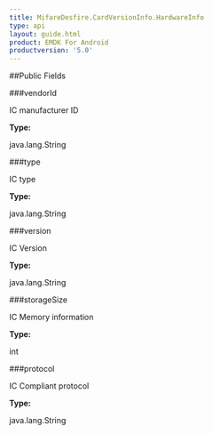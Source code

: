 ```yaml
---
title: MifareDesfire.CardVersionInfo.HardwareInfo
type: api
layout: guide.html
product: EMDK For Android
productversion: '5.0'
---
```





##Public Fields

###vendorId

IC manufacturer ID

**Type:**

java.lang.String

###type

IC type

**Type:**

java.lang.String

###version

IC Version

**Type:**

java.lang.String

###storageSize

IC Memory information

**Type:**

int

###protocol

IC Compliant protocol

**Type:**

java.lang.String





